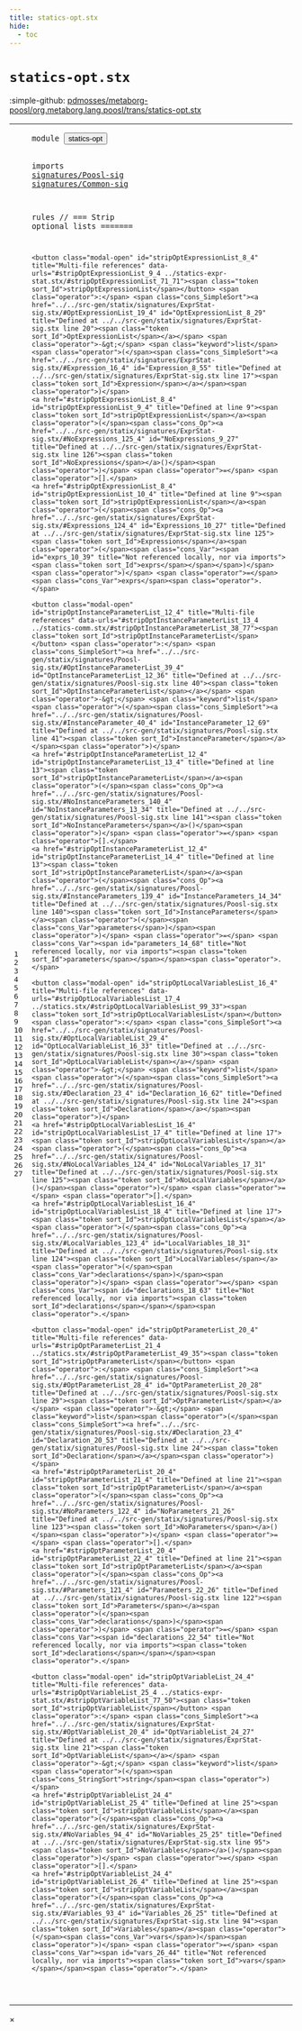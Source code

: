 ```yaml
---
title: statics-opt.stx
hide:
  - toc
---
```


# `statics-opt.stx`

:simple-github: [pdmosses/metaborg-poosl/org.metaborg.lang.poosl/trans/statics-opt.stx]

[pdmosses/metaborg-poosl/org.metaborg.lang.poosl/trans/statics-opt.stx]: https://github.com/pdmosses/metaborg-poosl/blob/master/org.metaborg.lang.poosl/trans/statics-opt.stx "The source file on GitHub"

<div class="stx"><table class="highlighttable"><tbody><tr><td class="linenos"><div class="linenodiv"><pre><span></span>1
2
3
4
5
6
7
8
9
10
11
12
13
14
15
16
17
18
19
20
21
22
23
24
25
26
27
</pre></div></td>
<td class="code"><pre><code><span class="keyword">module</span> <button class="modal-open" id="statics-opt_0_7" title="Multi-file references" data-urls="../statics-comm.stx/#statics-opt_5_4 ../statics-expr-stat.stx/#statics-opt_5_4 ../statics.stx/#statics-opt_8_4"><span class="token sort_Id">statics-opt</span></button>

<span class="keyword">imports</span>
    <a href="../../src-gen/statix/signatures/Poosl-sig.stx/#signatures/Poosl-sig_0_7" id="signatures/Poosl-sig_3_4" title="Defined at ../../src-gen/statix/signatures/Poosl-sig.stx line 1"><span class="token sort_Id">signatures/Poosl-sig</span></a>
    <a href="../../src-gen/statix/signatures/Common-sig.stx/#signatures/Common-sig_0_7" id="signatures/Common-sig_4_4" title="Defined at ../../src-gen/statix/signatures/Common-sig.stx line 1"><span class="token sort_Id">signatures/Common-sig</span></a>

<span class="keyword">rules</span>   <span class="layout">// === Strip optional lists =======</span>

    <button class="modal-open" id="stripOptExpressionList_8_4" title="Multi-file references" data-urls="#stripOptExpressionList_9_4 ../statics-expr-stat.stx/#stripOptExpressionList_71_71"><span class="token sort_Id">stripOptExpressionList</span></button> <span class="operator">:</span> <span class="cons_SimpleSort"><a href="../../src-gen/statix/signatures/ExprStat-sig.stx/#OptExpressionList_19_4" id="OptExpressionList_8_29" title="Defined at ../../src-gen/statix/signatures/ExprStat-sig.stx line 20"><span class="token sort_Id">OptExpressionList</span></a></span> <span class="operator">-&gt;</span> <span class="keyword">list</span><span class="operator">(</span><span class="cons_SimpleSort"><a href="../../src-gen/statix/signatures/ExprStat-sig.stx/#Expression_16_4" id="Expression_8_55" title="Defined at ../../src-gen/statix/signatures/ExprStat-sig.stx line 17"><span class="token sort_Id">Expression</span></a></span><span class="operator">)</span>
    <a href="#stripOptExpressionList_8_4" id="stripOptExpressionList_9_4" title="Defined at line 9"><span class="token sort_Id">stripOptExpressionList</span></a><span class="operator">(</span><span class="cons_Op"><a href="../../src-gen/statix/signatures/ExprStat-sig.stx/#NoExpressions_125_4" id="NoExpressions_9_27" title="Defined at ../../src-gen/statix/signatures/ExprStat-sig.stx line 126"><span class="token sort_Id">NoExpressions</span></a>()</span><span class="operator">)</span> <span class="operator">=</span> <span class="operator">[].</span>
    <a href="#stripOptExpressionList_8_4" id="stripOptExpressionList_10_4" title="Defined at line 9"><span class="token sort_Id">stripOptExpressionList</span></a><span class="operator">(</span><span class="cons_Op"><a href="../../src-gen/statix/signatures/ExprStat-sig.stx/#Expressions_124_4" id="Expressions_10_27" title="Defined at ../../src-gen/statix/signatures/ExprStat-sig.stx line 125"><span class="token sort_Id">Expressions</span></a><span class="operator">(</span><span class="cons_Var"><span id="exprs_10_39" title="Not referenced locally, nor via imports"><span class="token sort_Id">exprs</span></span></span>)</span><span class="operator">)</span> <span class="operator">=</span> <span class="cons_Var">exprs</span><span class="operator">.</span>

    <button class="modal-open" id="stripOptInstanceParameterList_12_4" title="Multi-file references" data-urls="#stripOptInstanceParameterList_13_4 ../statics-comm.stx/#stripOptInstanceParameterList_38_77"><span class="token sort_Id">stripOptInstanceParameterList</span></button> <span class="operator">:</span> <span class="cons_SimpleSort"><a href="../../src-gen/statix/signatures/Poosl-sig.stx/#OptInstanceParameterList_39_4" id="OptInstanceParameterList_12_36" title="Defined at ../../src-gen/statix/signatures/Poosl-sig.stx line 40"><span class="token sort_Id">OptInstanceParameterList</span></a></span> <span class="operator">-&gt;</span> <span class="keyword">list</span><span class="operator">(</span><span class="cons_SimpleSort"><a href="../../src-gen/statix/signatures/Poosl-sig.stx/#InstanceParameter_40_4" id="InstanceParameter_12_69" title="Defined at ../../src-gen/statix/signatures/Poosl-sig.stx line 41"><span class="token sort_Id">InstanceParameter</span></a></span><span class="operator">)</span>
    <a href="#stripOptInstanceParameterList_12_4" id="stripOptInstanceParameterList_13_4" title="Defined at line 13"><span class="token sort_Id">stripOptInstanceParameterList</span></a><span class="operator">(</span><span class="cons_Op"><a href="../../src-gen/statix/signatures/Poosl-sig.stx/#NoInstanceParameters_140_4" id="NoInstanceParameters_13_34" title="Defined at ../../src-gen/statix/signatures/Poosl-sig.stx line 141"><span class="token sort_Id">NoInstanceParameters</span></a>()</span><span class="operator">)</span> <span class="operator">=</span> <span class="operator">[].</span>
    <a href="#stripOptInstanceParameterList_12_4" id="stripOptInstanceParameterList_14_4" title="Defined at line 13"><span class="token sort_Id">stripOptInstanceParameterList</span></a><span class="operator">(</span><span class="cons_Op"><a href="../../src-gen/statix/signatures/Poosl-sig.stx/#InstanceParameters_139_4" id="InstanceParameters_14_34" title="Defined at ../../src-gen/statix/signatures/Poosl-sig.stx line 140"><span class="token sort_Id">InstanceParameters</span></a><span class="operator">(</span><span class="cons_Var">parameters</span>)</span><span class="operator">)</span> <span class="operator">=</span> <span class="cons_Var"><span id="parameters_14_68" title="Not referenced locally, nor via imports"><span class="token sort_Id">parameters</span></span></span><span class="operator">.</span>

    <button class="modal-open" id="stripOptLocalVariablesList_16_4" title="Multi-file references" data-urls="#stripOptLocalVariablesList_17_4 ../statics.stx/#stripOptLocalVariablesList_99_33"><span class="token sort_Id">stripOptLocalVariablesList</span></button> <span class="operator">:</span> <span class="cons_SimpleSort"><a href="../../src-gen/statix/signatures/Poosl-sig.stx/#OptLocalVariableList_29_4" id="OptLocalVariableList_16_33" title="Defined at ../../src-gen/statix/signatures/Poosl-sig.stx line 30"><span class="token sort_Id">OptLocalVariableList</span></a></span> <span class="operator">-&gt;</span> <span class="keyword">list</span><span class="operator">(</span><span class="cons_SimpleSort"><a href="../../src-gen/statix/signatures/Poosl-sig.stx/#Declaration_23_4" id="Declaration_16_62" title="Defined at ../../src-gen/statix/signatures/Poosl-sig.stx line 24"><span class="token sort_Id">Declaration</span></a></span><span class="operator">)</span>
    <a href="#stripOptLocalVariablesList_16_4" id="stripOptLocalVariablesList_17_4" title="Defined at line 17"><span class="token sort_Id">stripOptLocalVariablesList</span></a><span class="operator">(</span><span class="cons_Op"><a href="../../src-gen/statix/signatures/Poosl-sig.stx/#NoLocalVariables_124_4" id="NoLocalVariables_17_31" title="Defined at ../../src-gen/statix/signatures/Poosl-sig.stx line 125"><span class="token sort_Id">NoLocalVariables</span></a>()</span><span class="operator">)</span> <span class="operator">=</span> <span class="operator">[].</span>
    <a href="#stripOptLocalVariablesList_16_4" id="stripOptLocalVariablesList_18_4" title="Defined at line 17"><span class="token sort_Id">stripOptLocalVariablesList</span></a><span class="operator">(</span><span class="cons_Op"><a href="../../src-gen/statix/signatures/Poosl-sig.stx/#LocalVariables_123_4" id="LocalVariables_18_31" title="Defined at ../../src-gen/statix/signatures/Poosl-sig.stx line 124"><span class="token sort_Id">LocalVariables</span></a><span class="operator">(</span><span class="cons_Var">declarations</span>)</span><span class="operator">)</span> <span class="operator">=</span> <span class="cons_Var"><span id="declarations_18_63" title="Not referenced locally, nor via imports"><span class="token sort_Id">declarations</span></span></span><span class="operator">.</span>

    <button class="modal-open" id="stripOptParameterList_20_4" title="Multi-file references" data-urls="#stripOptParameterList_21_4 ../statics.stx/#stripOptParameterList_49_35"><span class="token sort_Id">stripOptParameterList</span></button> <span class="operator">:</span> <span class="cons_SimpleSort"><a href="../../src-gen/statix/signatures/Poosl-sig.stx/#OptParameterList_28_4" id="OptParameterList_20_28" title="Defined at ../../src-gen/statix/signatures/Poosl-sig.stx line 29"><span class="token sort_Id">OptParameterList</span></a></span> <span class="operator">-&gt;</span> <span class="keyword">list</span><span class="operator">(</span><span class="cons_SimpleSort"><a href="../../src-gen/statix/signatures/Poosl-sig.stx/#Declaration_23_4" id="Declaration_20_53" title="Defined at ../../src-gen/statix/signatures/Poosl-sig.stx line 24"><span class="token sort_Id">Declaration</span></a></span><span class="operator">)</span>
    <a href="#stripOptParameterList_20_4" id="stripOptParameterList_21_4" title="Defined at line 21"><span class="token sort_Id">stripOptParameterList</span></a><span class="operator">(</span><span class="cons_Op"><a href="../../src-gen/statix/signatures/Poosl-sig.stx/#NoParameters_122_4" id="NoParameters_21_26" title="Defined at ../../src-gen/statix/signatures/Poosl-sig.stx line 123"><span class="token sort_Id">NoParameters</span></a>()</span><span class="operator">)</span> <span class="operator">=</span> <span class="operator">[].</span>
    <a href="#stripOptParameterList_20_4" id="stripOptParameterList_22_4" title="Defined at line 21"><span class="token sort_Id">stripOptParameterList</span></a><span class="operator">(</span><span class="cons_Op"><a href="../../src-gen/statix/signatures/Poosl-sig.stx/#Parameters_121_4" id="Parameters_22_26" title="Defined at ../../src-gen/statix/signatures/Poosl-sig.stx line 122"><span class="token sort_Id">Parameters</span></a><span class="operator">(</span><span class="cons_Var">declarations</span>)</span><span class="operator">)</span> <span class="operator">=</span> <span class="cons_Var"><span id="declarations_22_54" title="Not referenced locally, nor via imports"><span class="token sort_Id">declarations</span></span></span><span class="operator">.</span>

    <button class="modal-open" id="stripOptVariableList_24_4" title="Multi-file references" data-urls="#stripOptVariableList_25_4 ../statics-expr-stat.stx/#stripOptVariableList_77_50"><span class="token sort_Id">stripOptVariableList</span></button> <span class="operator">:</span> <span class="cons_SimpleSort"><a href="../../src-gen/statix/signatures/ExprStat-sig.stx/#OptVariableList_20_4" id="OptVariableList_24_27" title="Defined at ../../src-gen/statix/signatures/ExprStat-sig.stx line 21"><span class="token sort_Id">OptVariableList</span></a></span> <span class="operator">-&gt;</span> <span class="keyword">list</span><span class="operator">(</span><span class="cons_StringSort">string</span><span class="operator">)</span>
    <a href="#stripOptVariableList_24_4" id="stripOptVariableList_25_4" title="Defined at line 25"><span class="token sort_Id">stripOptVariableList</span></a><span class="operator">(</span><span class="cons_Op"><a href="../../src-gen/statix/signatures/ExprStat-sig.stx/#NoVariables_94_4" id="NoVariables_25_25" title="Defined at ../../src-gen/statix/signatures/ExprStat-sig.stx line 95"><span class="token sort_Id">NoVariables</span></a>()</span><span class="operator">)</span> <span class="operator">=</span> <span class="operator">[].</span>
    <a href="#stripOptVariableList_24_4" id="stripOptVariableList_26_4" title="Defined at line 25"><span class="token sort_Id">stripOptVariableList</span></a><span class="operator">(</span><span class="cons_Op"><a href="../../src-gen/statix/signatures/ExprStat-sig.stx/#Variables_93_4" id="Variables_26_25" title="Defined at ../../src-gen/statix/signatures/ExprStat-sig.stx line 94"><span class="token sort_Id">Variables</span></a><span class="operator">(</span><span class="cons_Var">vars</span>)</span><span class="operator">)</span> <span class="operator">=</span> <span class="cons_Var"><span id="vars_26_44" title="Not referenced locally, nor via imports"><span class="token sort_Id">vars</span></span></span><span class="operator">.</span>

</code></pre></td></tr></tbody></table></div>

<div id="modal">
  <div id="modal-content">
    <span id="modal-close">&times;</span>
    <h2 id="modal-h2"></h2>
    <p  id="modal-p"></p>
    <ul id="modal-ul"></ul>
  </div>
</div>
